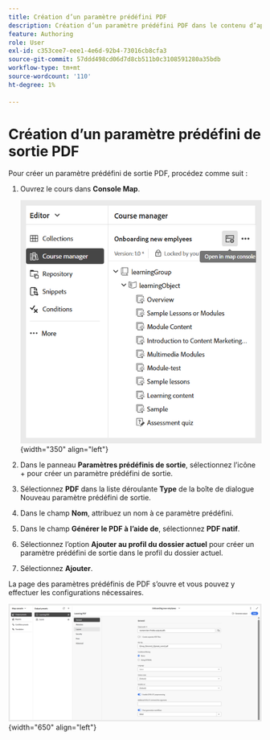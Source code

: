 ```yaml
---
title: Création d’un paramètre prédéfini PDF
description: Création d’un paramètre prédéfini PDF dans le contenu d’apprentissage et de formation
feature: Authoring
role: User
exl-id: c353cee7-eee1-4e6d-92b4-73016cb8cfa3
source-git-commit: 57ddd498cd06d7d8cb511b0c3108591280a35bdb
workflow-type: tm+mt
source-wordcount: '110'
ht-degree: 1%

---
```


# Création d’un paramètre prédéfini de sortie PDF

Pour créer un paramètre prédéfini de sortie PDF, procédez comme suit :

1. Ouvrez le cours dans **Console Map**.

   ![](assets/open-in-map-console.png){width="350" align="left"}

1. Dans le panneau **Paramètres prédéfinis de sortie**, sélectionnez l’icône + pour créer un paramètre prédéfini de sortie.
1. Sélectionnez **PDF** dans la liste déroulante **Type** de la boîte de dialogue Nouveau paramètre prédéfini de sortie.
1. Dans le champ **Nom**, attribuez un nom à ce paramètre prédéfini.
1. Dans le champ **Générer le PDF à l’aide de**, sélectionnez **PDF natif**.
1. Sélectionnez l’option **Ajouter au profil du dossier actuel** pour créer un paramètre prédéfini de sortie dans le profil du dossier actuel.
1. Sélectionnez **Ajouter**.

La page des paramètres prédéfinis de PDF s’ouvre et vous pouvez y effectuer les configurations nécessaires.

![](assets/learning-pdf-preset.png){width="650" align="left"}
